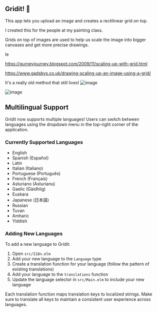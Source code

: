 ## Gridit! 🐸

This app lets you upload an image and creates a rectilinear grid on top.

I created this for the people at my painting class.

Grids on top of images are used to help us scale the image into bigger canvases and get more precise drawings.

Ie

https://gurneyjourney.blogspot.com/2009/11/scaling-up-with-grid.html

https://www.gadsbys.co.uk/drawing-scaling-up-an-image-using-a-grid/

It's a really old method that still lives!
![image](https://github.com/user-attachments/assets/d93affdb-86c7-4fe3-a9f7-e58ebafdf298)

![image](https://github.com/user-attachments/assets/beaa1448-b097-43e9-a804-3ec25233f582)


## Multilingual Support

Gridit now supports multiple languages! Users can switch between languages using the dropdown menu in the top-right corner of the application.

### Currently Supported Languages

- English
- Spanish (Español)
- Latin
- Italian (Italiano)
- Portuguese (Português)
- French (Français)
- Asturiano (Asturianu)
- Gaelic (Gàidhlig)
- Euskara
- Japanese (日本語)
- Russian
- Tuvan
- Amharic
- Yiddish

### Adding New Languages

To add a new language to Gridit:

1. Open `src/I18n.elm`
2. Add your new language to the `Language` type
3. Create a translation function for your language (follow the pattern of existing translations)
4. Add your language to the `translations` function
5. Update the language selector in `src/Main.elm` to include your new language

Each translation function maps translation keys to localized strings. Make sure to translate all keys to maintain a consistent user experience across languages.
